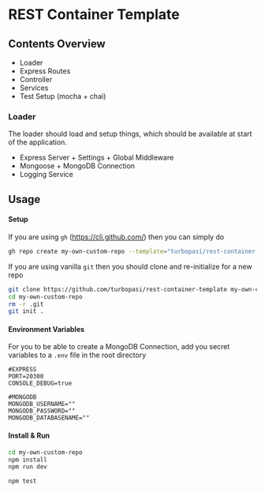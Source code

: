 # REST Container Template

## Contents Overview
- Loader
- Express Routes 
- Controller
- Services
- Test Setup (mocha + chai)

### Loader
The loader should load and setup things, which should be available at start of the application.
- Express Server + Settings + Global Middleware
- Mongoose + MongoDB Connection
- Logging Service

## Usage

#### Setup
If you are using `gh` (https://cli.github.com/) then you can simply do
```bash
gh repo create my-own-custom-repo --template="turbopasi/rest-container-template"
```

If you are using vanilla `git` then you should clone and re-initialize for a new repo
```bash
git clone https://github.com/turbopasi/rest-container-template my-own-custom-repo
cd my-own-custom-repo
rm -r .git
git init .
```
#### Environment Variables
For you to be able to create a MongoDB Connection, add you secret variables to a `.env` file in the root directory
```env
#EXPRESS
PORT=20300
CONSOLE_DEBUG=true

#MONGODB
MONGODB_USERNAME=""
MONGODB_PASSWORD=""
MONGODB_DATABASENAME=""
```
#### Install & Run
```bash
cd my-own-custom-repo
npm install 
npm run dev
```
```bash
npm test
```